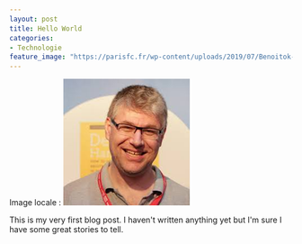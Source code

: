 ```yaml
---
layout: post
title: Hello World
categories:  
- Technologie
feature_image: "https://parisfc.fr/wp-content/uploads/2019/07/Benoitok-1024x576.png"
---
```



Image locale :
![image locale ](/assets/PatrickDebois3.jpeg)

This is my very first blog post. I haven't written anything yet but I'm sure I have some great stories to tell.
